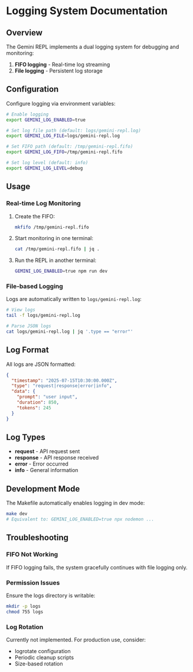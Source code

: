 # Logging System Documentation

## Overview

The Gemini REPL implements a dual logging system for debugging and monitoring:
1. **FIFO logging** - Real-time log streaming
2. **File logging** - Persistent log storage

## Configuration

Configure logging via environment variables:

```bash
# Enable logging
export GEMINI_LOG_ENABLED=true

# Set log file path (default: logs/gemini-repl.log)
export GEMINI_LOG_FILE=logs/gemini-repl.log

# Set FIFO path (default: /tmp/gemini-repl.fifo)
export GEMINI_LOG_FIFO=/tmp/gemini-repl.fifo

# Set log level (default: info)
export GEMINI_LOG_LEVEL=debug
```

## Usage

### Real-time Log Monitoring

1. Create the FIFO:
   ```bash
   mkfifo /tmp/gemini-repl.fifo
   ```

2. Start monitoring in one terminal:
   ```bash
   cat /tmp/gemini-repl.fifo | jq .
   ```

3. Run the REPL in another terminal:
   ```bash
   GEMINI_LOG_ENABLED=true npm run dev
   ```

### File-based Logging

Logs are automatically written to `logs/gemini-repl.log`:

```bash
# View logs
tail -f logs/gemini-repl.log

# Parse JSON logs
cat logs/gemini-repl.log | jq '.type == "error"'
```

## Log Format

All logs are JSON formatted:

```json
{
  "timestamp": "2025-07-15T10:30:00.000Z",
  "type": "request|response|error|info",
  "data": {
    "prompt": "user input",
    "duration": 850,
    "tokens": 245
  }
}
```

## Log Types

- **request** - API request sent
- **response** - API response received
- **error** - Error occurred
- **info** - General information

## Development Mode

The Makefile automatically enables logging in dev mode:

```bash
make dev
# Equivalent to: GEMINI_LOG_ENABLED=true npx nodemon ...
```

## Troubleshooting

### FIFO Not Working

If FIFO logging fails, the system gracefully continues with file logging only.

### Permission Issues

Ensure the logs directory is writable:
```bash
mkdir -p logs
chmod 755 logs
```

### Log Rotation

Currently not implemented. For production use, consider:
- logrotate configuration
- Periodic cleanup scripts
- Size-based rotation
